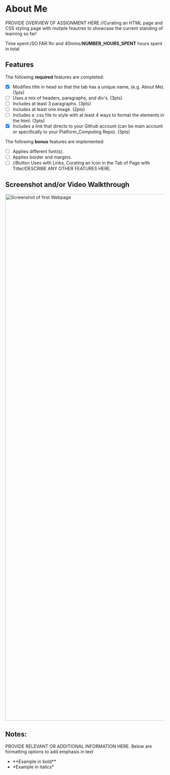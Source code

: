 # About Me

PROVIDE OVERVIEW OF ASSIGNMENT HERE
//Curating an HTML page and CSS styling page with mutiple feautres to showcase the current standing of learning so far!

Time spent:/SO FAR:1hr and 40mins/**NUMBER_HOURS_SPENT** hours spent in total

## Features

The following **required** features are completed:

- [x] Modifies title in head so that the tab has a unique name, (e.g. About Me). (1pts)
- [ ] Uses a mix of headers, paragraphs, and div's. (3pts)
- [ ] Includes at least 3 paragraphs. (3pts)
- [ ] Includes at least one image. (2pts)
- [ ] Includes a .css file to style with at least 4 ways to format the elements in the html. (3pts)
- [x] Includes a link that directs to your Github account (can be main account or specifically to your Platform_Computing Repo). (3pts)

The following **bonus** features are implemented:

- [ ] Applies different font(s). 
- [ ] Applies border and margins. 
- [ ] //Button Uses with Links, Curating an Icon in the Tab of Page with Title//DESCRIBE ANY OTHER FEATURES HERE. 

## Screenshot and/or Video Walkthrough

<img src="Screenshot 1.png" title='ScreenShot 1' width='1664' alt='Screenshot of first Webpage' />


## Notes:
PROVIDE RELEVANT OR ADDITIONAL INFORMATION HERE. Below are formatting options to add emphasis in text
<ul>
  <li>**Example in bold**</li>
  <li>*Example in italics*</li>
</ul>
